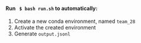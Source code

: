 #### Run ``` $ bash run.sh``` to automatically:
1. Create a new conda environment, named ```team_28```
2. Activate the created environment
3. Generate ```output.jsonl```

